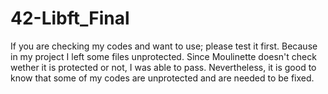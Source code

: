 # 42-Libft_Final

If you are checking my codes and want to use; please test it first. Because in my project I left some files unprotected. Since Moulinette doesn't check wether it is protected or not, I was able to pass. Nevertheless, it is good to know that some of my codes are unprotected and are needed to be fixed.
